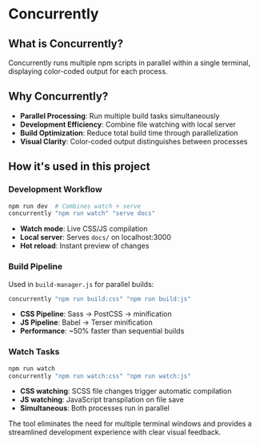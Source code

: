 # Concurrently

## What is Concurrently?

Concurrently runs multiple npm scripts in parallel within a single terminal,
displaying color-coded output for each process.

## Why Concurrently?

- **Parallel Processing**: Run multiple build tasks simultaneously
- **Development Efficiency**: Combine file watching with local server
- **Build Optimization**: Reduce total build time through parallelization
- **Visual Clarity**: Color-coded output distinguishes between processes

## How it's used in this project

### Development Workflow

```bash
npm run dev  # Combines watch + serve
concurrently "npm run watch" "serve docs"
```

- **Watch mode**: Live CSS/JS compilation
- **Local server**: Serves `docs/` on localhost:3000
- **Hot reload**: Instant preview of changes

### Build Pipeline

Used in `build-manager.js` for parallel builds:

```bash
concurrently "npm run build:css" "npm run build:js"
```

- **CSS Pipeline**: Sass → PostCSS → minification
- **JS Pipeline**: Babel → Terser minification
- **Performance**: ~50% faster than sequential builds

### Watch Tasks

```bash
npm run watch
concurrently "npm run watch:css" "npm run watch:js"
```

- **CSS watching**: SCSS file changes trigger automatic compilation
- **JS watching**: JavaScript transpilation on file save
- **Simultaneous**: Both processes run in parallel

The tool eliminates the need for multiple terminal windows and provides a
streamlined development experience with clear visual feedback.
